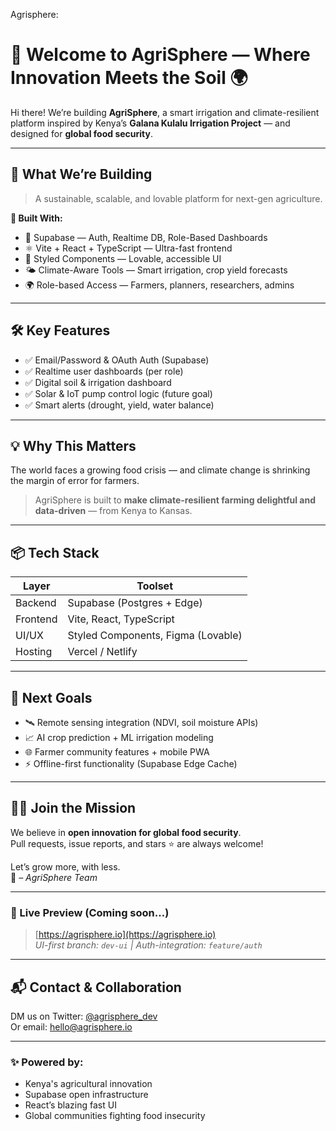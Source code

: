 Agrisphere:
# 🌿 Welcome to AgriSphere — Where Innovation Meets the Soil 🌍

Hi there! We’re building **AgriSphere**, a smart irrigation and climate-resilient platform inspired by Kenya’s **Galana Kulalu Irrigation Project** — and designed for **global food security**.

---

## 🚀 What We’re Building

> A sustainable, scalable, and lovable platform for next-gen agriculture.

**🔐 Built With:**
- 🧠 Supabase — Auth, Realtime DB, Role-Based Dashboards
- ⚛️ Vite + React + TypeScript — Ultra-fast frontend
- 🎨 Styled Components — Lovable, accessible UI
- 🌤️ Climate-Aware Tools — Smart irrigation, crop yield forecasts
- 🌍 Role-based Access — Farmers, planners, researchers, admins

---

## 🛠️ Key Features

- ✅ Email/Password & OAuth Auth (Supabase)
- ✅ Realtime user dashboards (per role)
- ✅ Digital soil & irrigation dashboard
- ✅ Solar & IoT pump control logic (future goal)
- ✅ Smart alerts (drought, yield, water balance)

---

## 💡 Why This Matters

The world faces a growing food crisis — and climate change is shrinking the margin of error for farmers.

> AgriSphere is built to **make climate-resilient farming delightful and data-driven** — from Kenya to Kansas.

---

## 📦 Tech Stack

| Layer       | Toolset                          |
|-------------|----------------------------------|
| Backend     | Supabase (Postgres + Edge)       |
| Frontend    | Vite, React, TypeScript          |
| UI/UX       | Styled Components, Figma (Lovable)|
| Hosting     | Vercel / Netlify                 |

---

## 📍 Next Goals

- 🛰️ Remote sensing integration (NDVI, soil moisture APIs)
- 📈 AI crop prediction + ML irrigation modeling
- 🌐 Farmer community features + mobile PWA
- ⚡ Offline-first functionality (Supabase Edge Cache)

---

## 👩‍🌾 Join the Mission

We believe in **open innovation for global food security**.  
Pull requests, issue reports, and stars ⭐ are always welcome!

Let’s grow more, with less.  
🌱 *– AgriSphere Team*

---

### 🔗 Live Preview (Coming soon…)

> [https://agrisphere.io](https://agrisphere.io)  
> *UI-first branch: `dev-ui` | Auth-integration: `feature/auth`*

---

## 📬 Contact & Collaboration

DM us on Twitter: [@agrisphere_dev](https://twitter.com/agrisphere_dev)  
Or email: hello@agrisphere.io

---

### ✨ Powered by:

- Kenya's agricultural innovation
- Supabase open infrastructure
- React’s blazing fast UI
- Global communities fighting food insecurity

